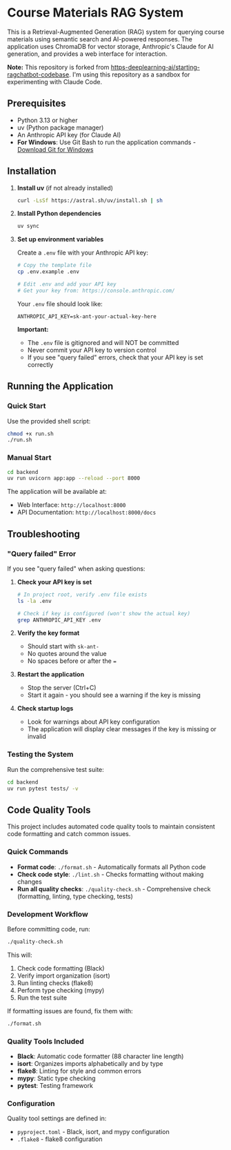 # Course Materials RAG System

This is a Retrieval-Augmented Generation (RAG) system for querying course materials using semantic search and AI-powered responses. 
The application uses ChromaDB for vector storage, Anthropic's Claude for AI generation, and provides a web interface for interaction.

**Note:** This repository is forked from [https-deeplearning-ai/starting-ragchatbot-codebase](https://github.com/https-deeplearning-ai/starting-ragchatbot-codebase).
I'm using this repository as a sandbox for experimenting with Claude Code.


## Prerequisites

- Python 3.13 or higher
- uv (Python package manager)
- An Anthropic API key (for Claude AI)
- **For Windows**: Use Git Bash to run the application commands - [Download Git for Windows](https://git-scm.com/downloads/win)

## Installation

1. **Install uv** (if not already installed)
   ```bash
   curl -LsSf https://astral.sh/uv/install.sh | sh
   ```

2. **Install Python dependencies**
   ```bash
   uv sync
   ```

3. **Set up environment variables**

   Create a `.env` file with your Anthropic API key:
   ```bash
   # Copy the template file
   cp .env.example .env

   # Edit .env and add your API key
   # Get your key from: https://console.anthropic.com/
   ```

   Your `.env` file should look like:
   ```
   ANTHROPIC_API_KEY=sk-ant-your-actual-key-here
   ```

   **Important:**
   - The `.env` file is gitignored and will NOT be committed
   - Never commit your API key to version control
   - If you see "query failed" errors, check that your API key is set correctly

## Running the Application

### Quick Start

Use the provided shell script:
```bash
chmod +x run.sh
./run.sh
```

### Manual Start

```bash
cd backend
uv run uvicorn app:app --reload --port 8000
```

The application will be available at:
- Web Interface: `http://localhost:8000`
- API Documentation: `http://localhost:8000/docs`

## Troubleshooting

### "Query failed" Error

If you see "query failed" when asking questions:

1. **Check your API key is set**
   ```bash
   # In project root, verify .env file exists
   ls -la .env

   # Check if key is configured (won't show the actual key)
   grep ANTHROPIC_API_KEY .env
   ```

2. **Verify the key format**
   - Should start with `sk-ant-`
   - No quotes around the value
   - No spaces before or after the `=`

3. **Restart the application**
   - Stop the server (Ctrl+C)
   - Start it again - you should see a warning if the key is missing

4. **Check startup logs**
   - Look for warnings about API key configuration
   - The application will display clear messages if the key is missing or invalid

### Testing the System

Run the comprehensive test suite:
```bash
cd backend
uv run pytest tests/ -v
```

## Code Quality Tools

This project includes automated code quality tools to maintain consistent code formatting and catch common issues.

### Quick Commands

- **Format code**: `./format.sh` - Automatically formats all Python code
- **Check code style**: `./lint.sh` - Checks formatting without making changes
- **Run all quality checks**: `./quality-check.sh` - Comprehensive check (formatting, linting, type checking, tests)

### Development Workflow

Before committing code, run:
```bash
./quality-check.sh
```

This will:
1. Check code formatting (Black)
2. Verify import organization (isort)
3. Run linting checks (flake8)
4. Perform type checking (mypy)
5. Run the test suite

If formatting issues are found, fix them with:
```bash
./format.sh
```

### Quality Tools Included

- **Black**: Automatic code formatter (88 character line length)
- **isort**: Organizes imports alphabetically and by type
- **flake8**: Linting for style and common errors
- **mypy**: Static type checking
- **pytest**: Testing framework

### Configuration

Quality tool settings are defined in:
- `pyproject.toml` - Black, isort, and mypy configuration
- `.flake8` - flake8 configuration